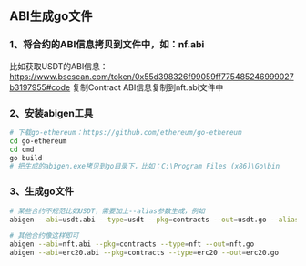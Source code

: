 ABI生成go文件
---

### 1、将合约的ABI信息拷贝到文件中，如：nf.abi

比如获取USDT的ABI信息：https://www.bscscan.com/token/0x55d398326f99059ff775485246999027b3197955#code
复制Contract ABI信息复制到nft.abi文件中

### 2、安装abigen工具
```bash
# 下载go-ethereum：https://github.com/ethereum/go-ethereum
cd go-ethereum
cd cmd
go build
# 把生成的abigen.exe拷贝到go目录下，比如：C:\Program Files (x86)\Go\bin
```

### 3、生成go文件
```bash
# 某些合约不规范比如USDT，需要加上--alias参数生成，例如
abigen --abi=usdt.abi --type=usdt --pkg=contracts --out=usdt.go --alias _symbol=privateSymbol,_name=privateName,_decimals=privateDecimals

# 其他合约像这样即可
abigen --abi=nft.abi --pkg=contracts --type=nft --out=nft.go
abigen --abi=erc20.abi --pkg=contracts --type=erc20 --out=erc20.go
```